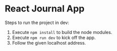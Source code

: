 # React Journal App

Steps to run the project in dev:

1. Execute ``` npm install ``` to build the node modules.
2. Execute ``` npm run dev ``` to kick off the app.
3. Follow the given localhost address. 

